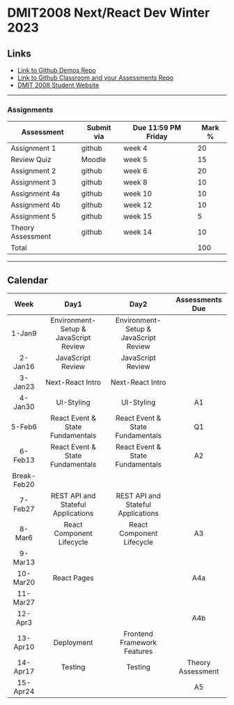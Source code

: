# DMIT2008 Next/React Dev Winter 2023

## Links

- [Link to Github Demos Repo](https://github.com/RobbinLawJavaScript/next-react-demos)
- [Link to Github Classroom and your Assessments Repo](#)
- [DMIT 2008 Student Website](https://dmit-2008.github.io/dmit2008/)

---

### Assignments

| Assessment | Submit via | Due 11:59 PM Friday | Mark %|
|---|---|---|---|
| Assignment 1 | github | week 4  | 20 |
| Review Quiz | Moodle | week 5  | 15 |
| Assignment 2 | github | week 6  | 20 |
| Assignment 3 | github | week 8  | 10 |
| Assignment 4a| github | week 10  | 10 |
| Assignment 4b| github | week 12  | 10 |
| Assignment 5 | github | week 15  | 5 |
| Theory Assessment | github | week 14  | 10 |
|Total|||100|

---

## Calendar

|Week|Day1|Day2|Assessments Due|
|:-:|:-:|:-:|:-:|
|1-Jan9|Environment-Setup & JavaScript Review|Environment-Setup & JavaScript Review|
|2-Jan16|JavaScript Review|JavaScript Review|
|3-Jan23|Next-React Intro|Next-React Intro|
|4-Jan30|UI-Styling|UI-Styling|A1|
|5-Feb6|React Event & State Fundamentals|React Event & State Fundamentals|Q1|
|6-Feb13|React Event & State Fundamentals|React Event & State Fundamentals|A2|
|Break-Feb20||||
|7-Feb27|REST API and Stateful Applications|REST API and Stateful Applications|
|8-Mar6|React Component Lifecycle|React Component Lifecycle|A3|
|9-Mar13|||
|10-Mar20|React Pages||A4a|
|11-Mar27|||
|12-Apr3|||A4b|
|13-Apr10|Deployment|Frontend Framework Features|
|14-Apr17|Testing|Testing|Theory Assessment|
|15-Apr24|||A5|
